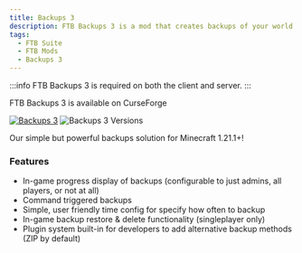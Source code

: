 ```yaml
---
title: Backups 3
description: FTB Backups 3 is a mod that creates backups of your world which can be restored at any time if something goes wrong.
tags:
  - FTB Suite
  - FTB Mods
  - Backups 3
---
```


:::info
FTB Backups 3 is required on both the client and server.
:::

FTB Backups 3 is available on CurseForge

[![Backups 3](https://cf.way2muchnoise.eu/title/1294188_Get_Today!.svg)](https://www.curseforge.com/minecraft/mc-mods/ftb-backups-3) ![Backups 3 Versions](https://cf.way2muchnoise.eu/versions/1294188.svg)

Our simple but powerful backups solution for Minecraft 1.21.1+!

### Features

- In-game progress display of backups (configurable to just admins, all players, or not at all)
- Command triggered backups
- Simple, user friendly time config for specify how often to backup
- In-game backup restore & delete functionality (singleplayer only)
- Plugin system built-in for developers to add alternative backup methods (ZIP by default)


